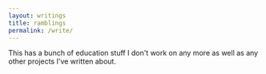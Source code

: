 ```yaml
---
layout: writings
title: ramblings
permalink: /write/
---
```


This has a bunch of education stuff I don't work on any more as well as any other projects I've written about.